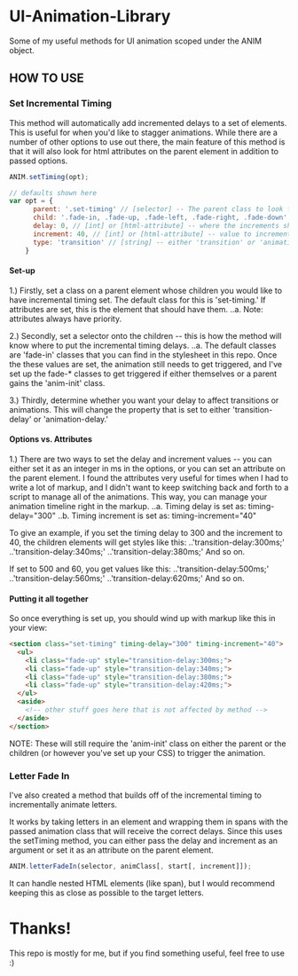 # UI-Animation-Library
Some of my useful methods for UI animation scoped under the ANIM object.

##   HOW TO USE

### Set Incremental Timing

This method will automatically add incremented delays to a set of elements. This is useful for when you'd like to stagger animations. While there are a number of other options to use out there, the main feature of this method is that it will also look for html attributes on the parent element in addition to passed options.

```javascript
ANIM.setTiming(opt);

// defaults shown here
var opt = {
      parent: '.set-timing' // [selector] -- The parent class to look for
      child: '.fade-in, .fade-up, .fade-left, .fade-right, .fade-down' // [selector] -- children classes onto which the timing is set
      delay: 0, // [int] or [html-attribute] -- where the increments should start counting up in ms
      increment: 40, // [int] or [html-attribute] -- value to increment in ms
      type: 'transition' // [string] -- either 'transition' or 'animation'
    }
```
  
#### Set-up
  1.) Firstly, set a class on a parent element whose children you would like to have incremental timing set. The default class for this is 'set-timing.' If attributes are set, this is the element that should have them.
  ..a. Note: attributes always have priority.
  
  2.) Secondly, set a selector onto the children -- this is how the method will know where to put the incremental timing delays.
  ..a. The default classes are 'fade-in' classes that you can find in the stylesheet in this repo. Once the these values are set, the animation still needs to get triggered, and I've set up the fade-* classes to get triggered if either themselves or a parent gains the 'anim-init' class.
  
  3.) Thirdly, determine whether you want your delay to affect transitions or animations. This will change the property that is set to either 'transition-delay' or 'animation-delay.'
  
#### Options vs. Attributes
  1.) There are two ways to set the delay and increment values -- you can either set it as an integer in ms in the options, or you can set an attribute on the parent element. I found the attributes very useful for times when I had to write a lot of markup, and I didn't want to keep switching back and forth to a script to manage all of the animations. This way, you can manage your animation timeline right in the markup.
  ..a. Timing delay is set as: timing-delay="300"
  ..b. Timing increment is set as: timing-increment="40"
  
  To give an example, if you set the timing delay to 300 and the increment to 40, the children elements will get styles like this:
  ..'transition-delay:300ms;'
  ..'transition-delay:340ms;'
  ..'transition-delay:380ms;'
  And so on.
  
  If set to 500 and 60, you get values like this:
  ..'transition-delay:500ms;'
  ..'transition-delay:560ms;'
  ..'transition-delay:620ms;'
  And so on.
  
#### Putting it all together

So once everything is set up, you should wind up with markup like this in your view:

```html
<section class="set-timing" timing-delay="300" timing-increment="40">
  <ul>
    <li class="fade-up" style="transition-delay:300ms;">
    <li class="fade-up" style="transition-delay:340ms;">
    <li class="fade-up" style="transition-delay:380ms;">
    <li class="fade-up" style="transition-delay:420ms;">
  </ul>
  <aside>
    <!-- other stuff goes here that is not affected by method -->
  </aside>
</section>
```
  NOTE: These will still require the 'anim-init' class on either the parent or the children (or however you've set up your CSS) to trigger the animation.
  
### Letter Fade In

I've also created a method that builds off of the incremental timing to incrementally animate letters. 

It works by taking letters in an element and wrapping them in spans with the passed animation class that will receive the correct delays. Since this uses the setTiming method, you can either pass the delay and increment as an argument or set it as an attribute on the parent element.

```javascript
ANIM.letterFadeIn(selector, animClass[, start[, increment]]);
```
  
It can handle nested HTML elements (like span), but I would recommend keeping this as close as possible to the target letters.

# Thanks!
This repo is mostly for me, but if you find something useful, feel free to use :)
